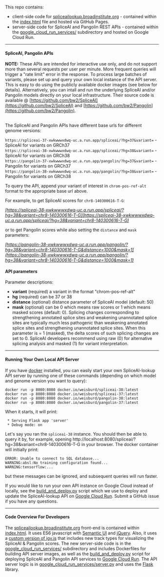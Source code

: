 This repo contains: 
- client-side code for [spliceailookup.broadinstitute.org](https://spliceailookup.broadinstitute.org/) - contained within the [index.html](index.html) file and hosted via GitHub Pages.
- server-side code for SpliceAI and Pangolin REST APIs - contained within the [google_cloud_run_services/](google_cloud_run_services/) subdirectory and hosted on Google Cloud Run. 

---

#### SpliceAI, Pangolin APIs


<b>NOTE:</b> These APIs are intended for interactive use only, and do not support more than several requests per user per minute. More frequent queries will trigger a "rate limit" error in the response. To process large batches of variants, please set up and query your own local instance of the API server. This is easy to do using the publicly available docker images (see below for details). Alternatively, you can intall and run the underlying SpliceAI and/or Pangolin models directly on your local infrastructure. Their source code is available @ [https://github.com/bw2/SpliceAI](https://github.com/bw2/SpliceAI) and [https://github.com/bw2/Pangolin](https://github.com/bw2/Pangolin). <br />
<br />

The SpliceAI and Pangolin APIs have different base urls for different genome versions:

`https://spliceai-37-xwkwwwxdwq-uc.a.run.app/spliceai/?hg=37&variant=` - SpliceAI for variants on GRCh37<br />
`https://spliceai-38-xwkwwwxdwq-uc.a.run.app/spliceai/?hg=38&variant=` - SpliceAI for variants on GRCh38<br />
`https://pangolin-37-xwkwwwxdwq-uc.a.run.app/pangolin/?hg=37&variant=` - Pangolin for variants on GRCh37<br />
`https://pangolin-38-xwkwwwxdwq-uc.a.run.app/pangolin/?hg=38&variant=` - Pangolin for variants on GRCh38 <br />

To query the API, append your variant of interest in `chrom-pos-ref-alt` format to the appropriate base url above.

For example, to get SpliceAI scores for `chr8-140300616-T-G`:<br>

*[https://spliceai-38-xwkwwwxdwq-uc.a.run.app/spliceai/?hg=38&variant=chr8-140300616-T-G](https://spliceai-38-xwkwwwxdwq-uc.a.run.app/spliceai/?hg=38&variant=chr8-140300616-T-G)*
  
or to get Pangolin scores while also setting the `distance` and `mask` parameters:<br>

*[https://pangolin-38-xwkwwwxdwq-uc.a.run.app/pangolin/?hg=38&variant=chr8-140300616-T-G&distance=1000&mask=1](https://pangolin-38-xwkwwwxdwq-uc.a.run.app/pangolin/?hg=38&variant=chr8-140300616-T-G&distance=1000&mask=1)*

#### API parameters

Parameter descriptions:  

- **variant** (required) a variant in the format "chrom-pos-ref-alt"  
- **hg** (required) can be 37 or 38  
- **distance** (optional) distance parameter of SpliceAI model (default: 50)   
- **mask** (optional) can be 0 which means raw scores or 1 which means masked scores (default: 0). 
Splicing changes corresponding to strengthening annotated splice sites and weakening unannotated splice sites are typically much less pathogenic than weakening annotated splice sites and
strengthening unannotated splice sites. When this parameter is = 1 (masked), the delta scores of such splicing changes are set to 0. SpliceAI developers recommend using raw (0) for alternative splicing analysis and masked (1) for variant interpretation.  


---
#### Running Your Own Local API Server

If you have [docker](https://docs.docker.com/engine/install/) installed, you can easily start your own SpliceAI-lookup API server by running one of these commands (depending on which model and genome version you want to query):

```
docker run -p 8080:8080 docker.io/weisburd/spliceai-38:latest
docker run -p 8080:8080 docker.io/weisburd/spliceai-37:latest
docker run -p 8080:8080 docker.io/weisburd/pangolin-38:latest
docker run -p 8080:8080 docker.io/weisburd/pangolin-37:latest
```
When it starts, it will print:  
```
 * Serving Flask app 'server'
 * Debug mode: on
```   

Let's say you ran the `spliceai-38` instance. You should then be able to query it by, for example, opening http://localhost:8080/spliceai/?hg=38&variant=chr8-140300616-T-G in your browser.
The docker container will initially print:   
```
ERROR: Unable to connect to SQL database...
WARNING:absl:No training configuration found...
WARNING:tensorflow:...
```
but these messages can be ignored, and subsequent queries will run faster.


If you would like to run your own API instance on Google Cloud instead of locally, see the [build_and_deploy.py](https://github.com/broadinstitute/SpliceAI-lookup/blob/master/google_cloud_run_services/build_and_deploy.py#L224-L238) script which we use to deploy and update the SpliceAI-lookup API on [Google Cloud Run](https://cloud.google.com/run?hl=en). Submit a GitHub issue if you have any questions.

---
#### Code Overview For Developers

The [spliceailookup.broadinstitute.org](https://spliceailookup.broadinstitute.org) front-end is contained within [index.html](index.html). It uses ES6 javascript with [Semantic UI](https://semantic-ui.com) and [jQuery](https://en.wikipedia.org/wiki/JQuery). Also, it uses a [custom version of igv.js](https://github.com/bw2/igv.js) that includes new track types for visualizing the SpliceAI & Pangolin scores. The new server-side code is in the [google_cloud_run_services/](google_cloud_run_services/) subdirectory and includes Dockerfiles for building API server images, as well as the [build_and_deploy.py](https://github.com/broadinstitute/SpliceAI-lookup/blob/master/google_cloud_run_services/build_and_deploy.py#L224-L238) script for deploying SpliceAI and Pangolin API services to [Google Cloud Run](https://cloud.google.com/run?hl=en). 
The API server logic is in [google_cloud_run_services/server.py](https://github.com/broadinstitute/SpliceAI-lookup/blob/master/google_cloud_run_services/server.py) and uses the [Flask](https://flask.palletsprojects.com/en/3.0.x) library.


